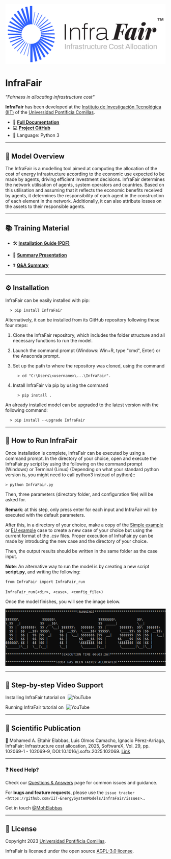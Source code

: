![image](InfraFair_Logo.png)

# InfraFair
*"Fairness in allocating infrastructure cost"*   

**InfraFair** has been developed at the [Instituto de Investigación Tecnológica (IIT)](https://www.iit.comillas.edu/index.php.en) 
of the [Universidad Pontificia Comillas](https://www.comillas.edu/en/).

- 📖 [**Full Documentation**](https://infrafair.readthedocs.io/en/latest/index.html)
- 💻 [**Project GitHub**](https://github.com/IIT-EnergySystemModels/InfraFair/tree/main)
- 🐍 Language: Python 3

---

## 🧠 Model Overview

The InfraFair is a modelling tool aimed at computing the allocation of the cost of energy infrastructure according 
to the economic use expected to be made by agents, driving efficient investment decisions. 
InfraFair determines the network utilisation of agents, system operators and countries. 
Based on this utilisation and assuming that it reflects the economic benefits received by agents, 
it determines the responsibility of each agent in the construction of each element in the network. 
Additionally, it can also attribute losses on the assets to their responsible agents.

---

## 📚 Training Material


- 🛠️ [**Installation Guide (PDF)**](Guide_for_installing_Python_and_InfraFair.pdf)

- 🧾 [**Summary Presentation**](InfraFair_Introduction.pdf)

- ❓ [**Q&A Summary**](InfraFair_Q&A.pdf)

---

## ⚙️ Installation

InfraFair can be easily installed with pip:

      > pip install InfraFair 

Alternatively, it can be installed from its GitHub repository following these four steps:

1. Clone the InfraFair repository, which includes the folder structure and all necessary functions to run the model.
2. Launch the command prompt (Windows: Win+R, type "cmd", Enter) or the Anaconda prompt.
3. Set up the path to where the repository was cloned, using the command 
      
         > cd "C:\Users\<username>\...\InfraFair".
4. Install InfraFair via pip by using the command 
      
         > pip install . 

An already installed model can be upgraded to the latest version with the following command:

      > pip install --upgrade InfraFair 

---

## 🚀 How to Run InfraFair

Once installation is complete, InfraFair can be 
executed by using a command prompt. In the directory of your choice, open and execute the InfraFair.py script by using 
the following on the command prompt (Windows) or Terminal (Linux) (Depending on what your standard python version is, 
you might need to call python3 instead of python)::

    > python InfraFair.py

Then, three parameters (directory folder, and configuration file) will be asked for.

**Remark**: at this step, only press enter for each input and InfraFair will be executed with the default parameters.

After this, in a directory of your choice, make a copy of the [Simple example](<https://github.com/IIT-EnergySystemModels/InfraFair/tree/main/Examples/Simple_ex>) or [EU example](<https://github.com/IIT-EnergySystemModels/InfraFair/tree/main/Examples/EU_ex>) case to create a new 
case of your choice but using the current format of the .csv files.
Proper execution of InfraFair.py can be made by introducing the new case and the directory of your choice. 

Then, the output results should be written in the same folder as the case input. 

**Note**: An alternative way to run the model is by creating a new script **script.py**, and writing the following:
        
    from InfraFair import InfraFair_run
        
    InfraFair_run(<dir>, <case>, <config_file>)

Once the model finishes, you will see the image below.

![image](Execution.png)

---

## 🎥 Step-by-step Video Support

Installing InfraFair tutorial on <a href="https://www.youtube.com/watch?v=eLM3E8ascss" target="_blank" style="text-decoration: none;">
  <img src="https://cdn.simpleicons.org/youtube/FF0000/16" alt="YouTube" height="16" style="vertical-align: text-bottom; margin-left: 4px;">
</a>

Running InfraFair tutorial on <a href="https://www.youtube.com/watch?v=13mpD6cmZxc&t=5s" target="_blank" style="text-decoration: none;">
  <img src="https://cdn.simpleicons.org/youtube/FF0000/16" alt="YouTube" height="16" style="vertical-align: text-bottom; margin-left: 4px;">
</a>

---

## 📄 Scientific Publication

📘 Mohamed A. Eltahir Elabbas, Luis Olmos Camacho, Ignacio Pérez-Arriaga, InfraFair: Infrastructure cost allocation, 2025, SoftwareX, Vol. 29, pp. 102069-1 - 102069-9, DOI:10.1016/j.softx.2025.102069. [Link](2025_InfraFair_journal_paper.pdf)

---

### ❓ Need Help?

Check our [Questions & Answers](InfraFair_Q&A.pdf) page for common issues and guidance.

For **bugs and feature requests**, please use the `issue tracker <https://github.com/IIT-EnergySystemModels/InfraFair/issues>`_.

Get in touch [@MohElabbas](mohamed.a.eltahir@hotmail.com) 

---

## 📜 License

Copyright 2023 [Universidad Pontificia Comillas](https://www.comillas.edu/en/).

InfraFair is licensed under the open source [AGPL-3.0 license](https://github.com/IIT-EnergySystemModels/InfraFair/tree/main/LICENSE).
